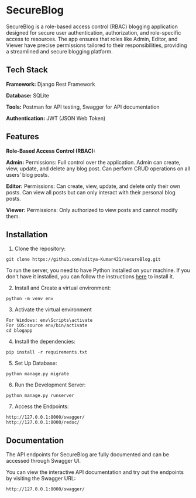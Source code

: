 
# SecureBlog

SecureBlog is a role-based access control (RBAC) blogging application designed for secure user authentication, authorization, and role-specific access to resources. The app ensures that roles like Admin, Editor, and Viewer have precise permissions tailored to their responsibilities, providing a streamlined and secure blogging platform.


## Tech Stack



**Framework:** Django Rest Framework

**Database:** SQLite

**Tools:** Postman for API testing, Swagger for API documentation

**Authentication:** JWT (JSON Web Token)


## Features

**Role-Based Access Control (RBAC):**

**Admin:**
Permissions: Full control over the application. Admin can create, view, update, and delete any blog post.
Can perform CRUD operations on all users’ blog posts.

**Editor:**
Permissions: Can create, view, update, and delete only their own posts.
Can view all posts but can only interact with their personal blog posts.

**Viewer:**
Permissions: Only authorized to view posts and cannot modify them.


## Installation


1. Clone the repository:

```CMD
git clone https://github.com/aditya-Kumar421/secureBlog.git
```

To run the server, you need to have Python installed on your machine. If you don't have it installed, you can follow the instructions [here](https://www.geeksforgeeks.org/download-and-install-python-3-latest-version/) to install it.

2. Install and Create a virtual environment:

```CMD
python -m venv env
```

3. Activate the virtual environment

```CMD
For Windows: env\Scripts\activate
For iOS:source env/bin/activate
cd blogapp
```


4. Install the dependencies:

```CMD
pip install -r requirements.txt
```

5. Set Up Database:

```
python manage.py migrate
```

6. Run the Development Server:

```
python manage.py runserver
```

7. Access the Endpoints:

```
http://127.0.0.1:8000/swagger/
http://127.0.0.1:8000/redoc/
```

    
## Documentation

The API endpoints for SecureBlog are fully documented and can be accessed through Swagger UI.

You can view the interactive API documentation and try out the endpoints by visiting the Swagger URL:
```CMD
http://127.0.0.1:8000/swagger/
```